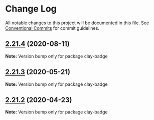 # Change Log

All notable changes to this project will be documented in this file.
See [Conventional Commits](https://conventionalcommits.org) for commit guidelines.

## [2.21.4](https://github.com/liferay/clay/tree/master/packages/clay-badge/compare/v2.21.3...v2.21.4) (2020-08-11)

**Note:** Version bump only for package clay-badge





## [2.21.3](https://github.com/liferay/clay/tree/master/packages/clay-badge/compare/v2.21.2...v2.21.3) (2020-05-21)

**Note:** Version bump only for package clay-badge





## [2.21.2](https://github.com/liferay/clay/tree/master/packages/clay-badge/compare/v2.21.1...v2.21.2) (2020-04-23)

**Note:** Version bump only for package clay-badge
